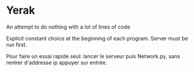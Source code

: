 # Yerak
An attempt to do nothing with a lot of lines of code

Explicit constant choice at the beginning of each program. Server must be run first.
 
Pour faire un essai rapide seul: lancer le serveur puis Network.py, sans rentrer d'addresse ip appuyer sur entrée.